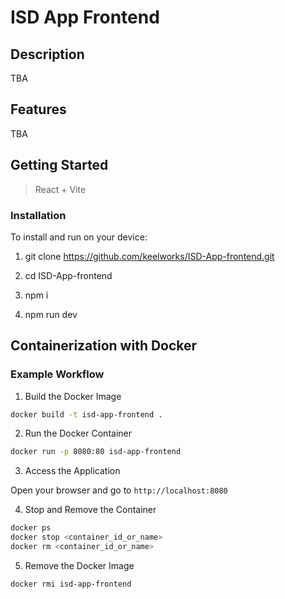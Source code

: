 # ISD App Frontend

## Description

TBA

## Features

TBA

## Getting Started
> React + Vite

### Installation

To install and run on your device:

1. git clone https://github.com/keelworks/ISD-App-frontend.git
   
2. cd ISD-App-frontend
   
3. npm i
   
4. npm run dev

## Containerization with Docker

### Example Workflow

1. Build the Docker Image

```sh
docker build -t isd-app-frontend .
```

2. Run the Docker Container

```sh
docker run -p 8080:80 isd-app-frontend
```

3. Access the Application

Open your browser and go to `http://localhost:8080`

4. Stop and Remove the Container

```sh
docker ps
docker stop <container_id_or_name>
docker rm <container_id_or_name>
```

5. Remove the Docker Image

```sh
docker rmi isd-app-frontend
```

